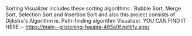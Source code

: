 Sorting Visualizer includes these sorting algorithms : 
Bubble Sort, Merge Sort, Selection Sort and Insertion Sort
and also this project consists of Dijkstra's Algorithm ie. Path-finding algorithm Visualizer.
YOU CAN FIND IT HERE :- https://main--glistening-haupia-485a0f.netlify.app/
